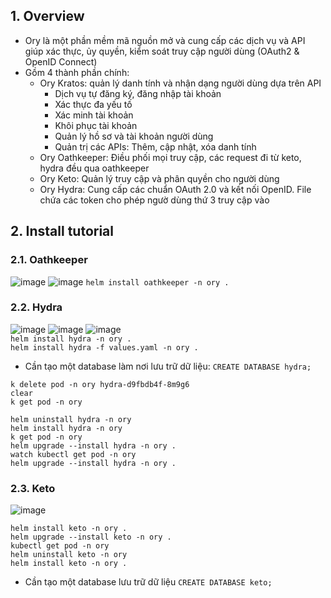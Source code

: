 ## 1. Overview
- Ory là một phần mềm mã nguồn mở và cung cấp các dịch vụ và API giúp xác thực, ủy quyền, kiểm soát truy cập người dùng (OAuth2 & OpenID Connect)
- Gồm 4 thành phần chính:
  + Ory Kratos: quản lý danh tính và nhận dạng người dùng dựa trên API
    * Dịch vụ tự đăng ký, đăng nhập tài khoản
    * Xác thực đa yếu tố
    * Xác minh tài khoản
    * Khôi phục tài khoản
    * Quản lý hồ sơ và tài khoản người dùng
    * Quản trị các APIs: Thêm, cập nhật, xóa danh tính
  + Ory Oathkeeper: Điều phối mọi truy cập, các request đi từ keto, hydra đều qua oathkeeper
  + Ory Keto: Quản lý truy cập và phân quyền cho người dùng
  + Ory Hydra: Cung cấp các chuẩn OAuth 2.0 và kết nối OpenID. File chứa các token cho phép ngườ dùng thứ 3 truy cập vào
## 2. Install tutorial
### 2.1. Oathkeeper
![image](https://user-images.githubusercontent.com/92737759/170169778-930bfc4d-2998-4e72-8786-bc76b09925a7.png)
![image](https://user-images.githubusercontent.com/92737759/170171124-326619ae-d91c-4c2b-92ab-5d9944e46222.png)
`helm install oathkeeper -n ory .`
### 2.2. Hydra
![image](https://user-images.githubusercontent.com/92737759/170167156-6d334180-2c71-4b63-be7a-7896ac2449bd.png)
![image](https://user-images.githubusercontent.com/92737759/170166922-e58d3dc4-d234-44a8-9435-997b6e348069.png)
![image](https://user-images.githubusercontent.com/92737759/170167033-3cc62daf-27c8-4899-990e-329fb22ce1cb.png)  
`helm install hydra -n ory .`  
`helm install hydra -f values.yaml -n ory .`  
- Cần tạo một database làm nơi lưu trữ dữ liệu:
`CREATE DATABASE hydra;`
```
k delete pod -n ory hydra-d9fbdb4f-8m9g6
clear
k get pod -n ory
```
```
helm uninstall hydra -n ory
helm install hydra -n ory
k get pod -n ory
helm upgrade --install hydra -n ory .
watch kubectl get pod -n ory
helm upgrade --install hydra -n ory .
```
### 2.3. Keto
![image](https://user-images.githubusercontent.com/92737759/170172185-6b142976-d6e0-4b70-8151-54abb4299c33.png)
```
helm install keto -n ory .
helm upgrade --install keto -n ory .
kubectl get pod -n ory
helm uninstall keto -n ory
helm install keto -n ory .
```
- Cần tạo một database lưu trữ dữ liệu
`CREATE DATABASE keto;`


